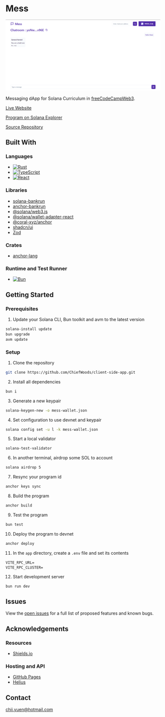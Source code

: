 # Mess

![Preview](preview.png)

Messaging dApp for Solana Curriculum in [freeCodeCampWeb3](https://web3.freecodecamp.org/).

[Live Website](https://chiefwoods.github.io/client-side-app/)

[Program on Solana Explorer](https://explorer.solana.com/address/MESSWwDyEZF9D63ktc12VGEGA6huravzPNJj9gjYFqq?cluster=devnet)

[Source Repository](https://github.com/ChiefWoods/client-side-app)

## Built With

### Languages

- [![Rust](https://img.shields.io/badge/Rust-f75008?style=for-the-badge&logo=rust)](https://www.rust-lang.org/)
- [![TypeScript](https://img.shields.io/badge/TypeScript-ffffff?style=for-the-badge&logo=typescript)](https://www.typescriptlang.org/)
- [![React](https://img.shields.io/badge/React-23272f?style=for-the-badge&logo=react)](https://react.dev/)

### Libraries

- [solana-bankrun](https://kevinheavey.github.io/solana-bankrun/)
- [anchor-bankrun](https://kevinheavey.github.io/solana-bankrun/)
- [@solana/web3.js](https://solana-labs.github.io/solana-web3.js/)
- [@solana/wallet-adapter-react](https://github.com/anza-xyz/wallet-adapter)
- [@coral-xyz/anchor](https://www.anchor-lang.com/)
- [shadcn/ui](https://ui.shadcn.com/)
- [Zod](https://zod.dev/)

### Crates

- [anchor-lang](https://docs.rs/anchor-lang/latest/anchor_lang/)

### Runtime and Test Runner

- [![Bun](https://img.shields.io/badge/Bun-000?style=for-the-badge&logo=bun)](https://bun.sh/)

## Getting Started

### Prerequisites

1. Update your Solana CLI, Bun toolkit and avm to the latest version

```bash
solana-install update
bun upgrade
avm update
```

### Setup

1. Clone the repository

```bash
git clone https://github.com/ChiefWoods/client-side-app.git
```

2. Install all dependencies

```bash
bun i
```

3. Generate a new keypair

```bash
solana-keygen-new -o mess-wallet.json
```

4. Set configuration to use devnet and keypair

```bash
solana config set -u l -k mess-wallet.json
```

5. Start a local validator

```bash
solana-test-validator
```

6. In another terminal, airdrop some SOL to account

```bash
solana airdrop 5
```

7. Resync your program id

```bash
anchor keys sync
```

8. Build the program

```bash
anchor build
```

9. Test the program

```bash
bun test
```

10. Deploy the program to devnet

```bash
anchor deploy
```

11. In the `app` directory, create a `.env` file and set its contents

```
VITE_RPC_URL=
VITE_RPC_CLUSTER=
```

12. Start development server

```bash
bun run dev
```

## Issues

View the [open issues](https://github.com/ChiefWoods/client-side-app/issues) for a full list of proposed features and known bugs.

## Acknowledgements

### Resources

- [Shields.io](https://shields.io/)

### Hosting and API

- [GitHub Pages](https://pages.github.com/)
- [Helius](https://www.helius.dev/)

## Contact

[chii.yuen@hotmail.com](mailto:chii.yuen@hotmail.com)
